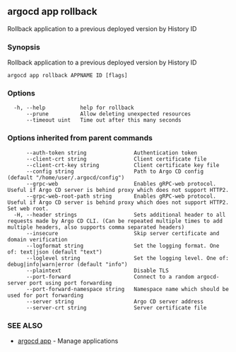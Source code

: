 ## argocd app rollback

Rollback application to a previous deployed version by History ID

### Synopsis

Rollback application to a previous deployed version by History ID

```
argocd app rollback APPNAME ID [flags]
```

### Options

```
  -h, --help           help for rollback
      --prune          Allow deleting unexpected resources
      --timeout uint   Time out after this many seconds
```

### Options inherited from parent commands

```
      --auth-token string               Authentication token
      --client-crt string               Client certificate file
      --client-crt-key string           Client certificate key file
      --config string                   Path to Argo CD config (default "/home/user/.argocd/config")
      --grpc-web                        Enables gRPC-web protocol. Useful if Argo CD server is behind proxy which does not support HTTP2.
      --grpc-web-root-path string       Enables gRPC-web protocol. Useful if Argo CD server is behind proxy which does not support HTTP2. Set web root.
  -H, --header strings                  Sets additional header to all requests made by Argo CD CLI. (Can be repeated multiple times to add multiple headers, also supports comma separated headers)
      --insecure                        Skip server certificate and domain verification
      --logformat string                Set the logging format. One of: text|json (default "text")
      --loglevel string                 Set the logging level. One of: debug|info|warn|error (default "info")
      --plaintext                       Disable TLS
      --port-forward                    Connect to a random argocd-server port using port forwarding
      --port-forward-namespace string   Namespace name which should be used for port forwarding
      --server string                   Argo CD server address
      --server-crt string               Server certificate file
```

### SEE ALSO

* [argocd app](argocd_app.md)	 - Manage applications

